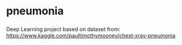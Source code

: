 # pneumonia

###
Deep Learning project based on dataset from: https://www.kaggle.com/paultimothymooney/chest-xray-pneumonia
